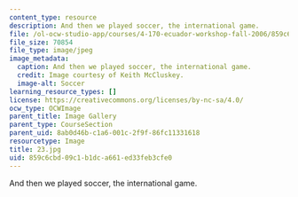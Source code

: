 ```yaml
---
content_type: resource
description: And then we played soccer, the international game.
file: /ol-ocw-studio-app/courses/4-170-ecuador-workshop-fall-2006/859c6cbd09c1b1dca661ed33feb3cfe0_23.jpg
file_size: 70854
file_type: image/jpeg
image_metadata:
  caption: And then we played soccer, the international game.
  credit: Image courtesy of Keith McCluskey.
  image-alt: Soccer
learning_resource_types: []
license: https://creativecommons.org/licenses/by-nc-sa/4.0/
ocw_type: OCWImage
parent_title: Image Gallery
parent_type: CourseSection
parent_uid: 8ab0d46b-c1a6-001c-2f9f-86fc11331618
resourcetype: Image
title: 23.jpg
uid: 859c6cbd-09c1-b1dc-a661-ed33feb3cfe0
---
```

And then we played soccer, the international game.